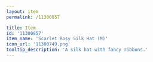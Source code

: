 ```yaml
---
layout: item
permalink: /11300857

title: Item
id: '11300857'
item_name: 'Scarlet Rosy Silk Hat (M)'
icon_url: '11300749.png'
tooltip_description: 'A silk hat with fancy ribbons.'
---
```

